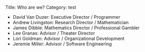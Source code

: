 Title: Who are we?
Category: test

* David Van Duzer: Executive Director / Programmer
* Andrew Livingston: Research Director / Mathematician
* James Dibble: Mathematics Director / Professional Gambler
* Lee Granas: Advisor / Theater Director
* Lori Goldman: Advisor / Organizational Development
* Jeremie Miller: Advisor / Software Engineering
